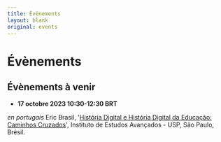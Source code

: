 ```yaml
---
title: Évènements
layout: blank
original: events
---
```


# Évènements

## Évènements à venir

* **17 octobre 2023 10:30-12:30 BRT**

_en portugais_ Eric Brasil, '[História Digital e História Digital da Educação: Caminhos Cruzados](http://www.iea.usp.br/eventos/historia-digital-educacao-caminhos-cruzados)', Instituto de Estudos Avançados - USP, São Paulo, Brésil.
